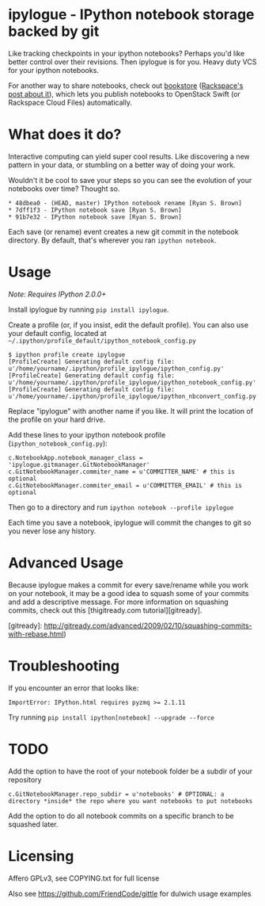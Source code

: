 # ipylogue - IPython notebook storage backed by git

Like tracking checkpoints in your ipython notebooks? Perhaps you'd like better
control over their revisions. Then ipylogue is for you. Heavy duty VCS for your
ipython notebooks.

For another way to share notebooks, check out [bookstore][bookstore]
([Rackspace's post about it][blogpost]), which lets you publish notebooks to
OpenStack Swift (or Rackspace Cloud Files) automatically.

[bookstore]: https://github.com/rgbkrk/bookstore
[blogpost]: https://developer.rackspace.com/blog/bookstore-for-ipython-notebooks/

# What does it do?

Interactive computing can yield super cool results. Like discovering a new
pattern in your data, or stumbling on a better way of doing your work.

Wouldn't it be cool to save your steps so you can see the evolution of your
notebooks over time? Thought so.

```
* 48dbea0 - (HEAD, master) IPython notebook rename [Ryan S. Brown]
* 7dff1f3 - IPython notebook save [Ryan S. Brown]
* 91b7e32 - IPython notebook save [Ryan S. Brown]
```

Each save (or rename) event creates a new git commit in the notebook directory.
By default, that's wherever you ran `ipython notebook`.

# Usage

*Note: Requires IPython 2.0.0+*

Install ipylogue by running `pip install ipylogue`.

Create a profile (or, if you insist, edit the default profile).  You can
also use your default config, located at
`~/.ipython/profile_default/ipython_notebook_config.py`

```
$ ipython profile create ipylogue
[ProfileCreate] Generating default config file: u'/home/yourname/.ipython/profile_ipylogue/ipython_config.py'
[ProfileCreate] Generating default config file: u'/home/yourname/.ipython/profile_ipylogue/ipython_notebook_config.py'
[ProfileCreate] Generating default config file: u'/home/yourname/.ipython/profile_ipylogue/ipython_nbconvert_config.py'
```

Replace "ipylogue" with another name if you like. It will print the location of
the profile on your hard drive.

Add these lines to your ipython notebook profile (`ipython_notebook_config.py`):

```
c.NotebookApp.notebook_manager_class = 'ipylogue.gitmanager.GitNotebookManager'
c.GitNotebookManager.commiter_name = u'COMMITTER_NAME' # this is optional
c.GitNotebookManager.commiter_email = u'COMMITTER_EMAIL' # this is optional
```

Then go to a directory and run `ipython notebook --profile ipylogue`

Each time you save a notebook, ipylogue will commit the changes to git so you
never lose any history.

# Advanced Usage

Because ipylogue makes a commit for every save/rename while you work on your
notebook, it may be a good idea to squash some of your commits and add a
descriptive message. For more information on squashing commits, check out this
[thigitready.com tutorial][gitready].

[gitready]: http://gitready.com/advanced/2009/02/10/squashing-commits-with-rebase.html)

# Troubleshooting

If you encounter an error that looks like:

```
ImportError: IPython.html requires pyzmq >= 2.1.11
```

Try running `pip install ipython[notebook] --upgrade --force`

# TODO

Add the option to have the root of your notebook folder be a subdir of your repository

```
c.GitNotebookManager.repo_subdir = u'notebooks' # OPTIONAL: a directory *inside* the repo where you want notebooks to put notebooks
```

Add the option to do all notebook commits on a specific branch to be squashed
later.


# Licensing

Affero GPLv3, see COPYING.txt for full license

Also see https://github.com/FriendCode/gittle for dulwich usage examples
